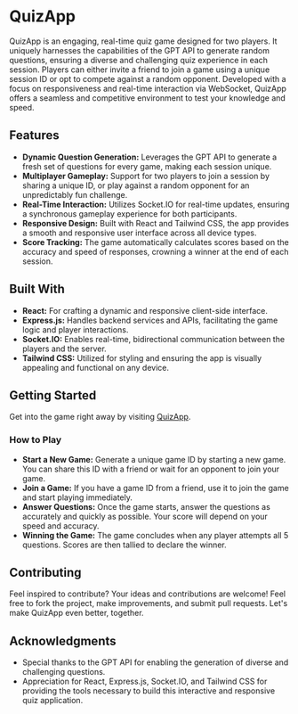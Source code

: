 # QuizApp

QuizApp is an engaging, real-time quiz game designed for two players. It uniquely harnesses the capabilities of the GPT API to generate random questions, ensuring a diverse and challenging quiz experience in each session. Players can either invite a friend to join a game using a unique session ID or opt to compete against a random opponent. Developed with a focus on responsiveness and real-time interaction via WebSocket, QuizApp offers a seamless and competitive environment to test your knowledge and speed.

## Features

- **Dynamic Question Generation:** Leverages the GPT API to generate a fresh set of questions for every game, making each session unique.
- **Multiplayer Gameplay:** Support for two players to join a session by sharing a unique ID, or play against a random opponent for an unpredictably fun challenge.
- **Real-Time Interaction:** Utilizes Socket.IO for real-time updates, ensuring a synchronous gameplay experience for both participants.
- **Responsive Design:** Built with React and Tailwind CSS, the app provides a smooth and responsive user interface across all device types.
- **Score Tracking:** The game automatically calculates scores based on the accuracy and speed of responses, crowning a winner at the end of each session.

## Built With

- **React:** For crafting a dynamic and responsive client-side interface.
- **Express.js:** Handles backend services and APIs, facilitating the game logic and player interactions.
- **Socket.IO:** Enables real-time, bidirectional communication between the players and the server.
- **Tailwind CSS:** Utilized for styling and ensuring the app is visually appealing and functional on any device.

## Getting Started

Get into the game right away by visiting [QuizApp](https://quizapp-co5u5j43yq-de.a.run.app).

### How to Play

- **Start a New Game:** Generate a unique game ID by starting a new game. You can share this ID with a friend or wait for an opponent to join your game.
- **Join a Game:** If you have a game ID from a friend, use it to join the game and start playing immediately.
- **Answer Questions:** Once the game starts, answer the questions as accurately and quickly as possible. Your score will depend on your speed and accuracy.
- **Winning the Game:** The game concludes when any player attempts all 5 questions. Scores are then tallied to declare the winner.

## Contributing

Feel inspired to contribute? Your ideas and contributions are welcome! Feel free to fork the project, make improvements, and submit pull requests. Let's make QuizApp even better, together.

## Acknowledgments

- Special thanks to the GPT API for enabling the generation of diverse and challenging questions.
- Appreciation for React, Express.js, Socket.IO, and Tailwind CSS for providing the tools necessary to build this interactive and responsive quiz application.
